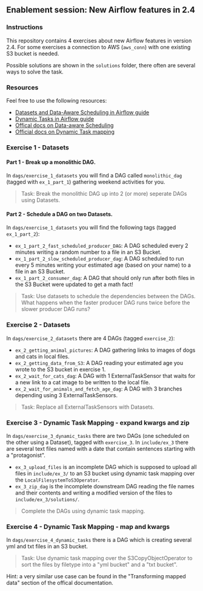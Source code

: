 ## Enablement session: New Airflow features in 2.4

### Instructions

This repository contains 4 exercises about new Airflow features in version 2.4. For some exercises a connection to AWS (`aws_conn`) with one existing S3 bucket is needed.

Possible solutions are shown in the `solutions` folder, there often are several ways to solve the task.

### Resources

Feel free to use the following resources:
- [Datasets and Data-Aware Scheduling in Airflow guide](https://www.astronomer.io/guides/airflow-datasets/)
- [Dynamic Tasks in Airflow guide](https://www.astronomer.io/guides/dynamic-tasks/)
- [Offical docs on Data-aware Scheduling](https://airflow.apache.org/docs/apache-airflow/stable/concepts/datasets.html)
- [Official docs on Dynamic Task mapping](https://airflow.apache.org/docs/apache-airflow/stable/concepts/dynamic-task-mapping.html)

### Exercise 1 - Datasets

#### Part 1 - Break up a monolithic DAG.

In `dags/exercise_1_datasets` you will find a DAG called `monolithic_dag` (tagged with `ex_1_part_1`) gathering weekend activities for you.

> Task: Break the monolithic DAG up into 2 (or more) seperate DAGs using Datasets.

#### Part 2 - Schedule a DAG on two Datasets.

In `dags/exercise_1_datasets` you will find the following tags (tagged `ex_1_part_2`):

- `ex_1_part_2_fast_scheduled_producer_DAG`: A DAG scheduled every 2 minutes writing a random number to a file in an S3 Bucket.
- `ex_1_part_2_slow_scheduled_producer_dag`: A DAG scheduled to run every 5 minutes writing your estimated age (based on your name) to a file in an S3 Bucket.
- `ex_1_part_2_consumer_dag`: A DAG that should only run after both files in the S3 Bucket were updated to get a math fact!

> Task: Use datasets to schedule the dependencies between the DAGs. What happens when the faster producer DAG runs twice before the slower producer DAG runs?

### Exercise 2 - Datasets

In `dags/exercise_2_datasets` there are 4 DAGs (tagged `exercise_2`):

- `ex_2_getting_animal_pictures`: A DAG gathering links to images of dogs and cats in local files.
- `ex_2_getting_data_from_S3`: A DAG reading your estimated age you wrote to the S3 bucket in exercise 1.
- `ex_2_wait_for_cats_dag`: A DAG with 1 ExternalTaskSensor that waits for a new link to a cat image to be written to the local file.
- `ex_2_wait_for_animals_and_fetch_age_dag`: A DAG with 3 branches depending using 3 ExternalTaskSensors.

> Task: Replace all ExternalTaskSensors with Datasets.

### Exercise 3 - Dynamic Task Mapping - expand kwargs and zip

In `dags/exercise_3_dynamic_tasks` there are two DAGs (one scheduled on the other using a Dataset), tagged with `exercise_3`. In `include/ex_3` there are several text files named with a date that contain sentences starting with a "protagonist".

- `ex_3_upload_files` is an incomplete DAG which is supposed to upload all files in `include/ex_3/` to an S3 bucket using dynamic task mapping over the `LocalFilesystemToS3Operator`. 
- `ex_3_zip_dag` is the incomplete downstream DAG reading the file names and their contents and writing a modified version of the files to `include/ex_3/solutions/`. 

> Complete the DAGs using dynamic task mapping. 

### Exercise 4 - Dynamic Task Mapping - map and kwargs

In `dags/exercise_4_dynamic_tasks` there is a DAG which is creating several yml and txt files in an S3 bucket.

> Task: Use dynamic task mapping over the S3CopyObjectOperator to sort the files by filetype into a "yml bucket" and a "txt bucket".

Hint: a very similar use case can be found in the "Transforming mapped data" section of the offical documentation.